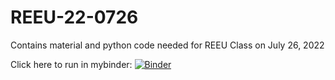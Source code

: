 # REEU-22-0726

Contains material and python code needed for REEU Class on July 26, 2022

Click here to run in mybinder:
[![Binder](https://mybinder.org/badge_logo.svg)](https://mybinder.org/v2/gh/jvkrogmeier/REEU-22-0726/HEAD)
